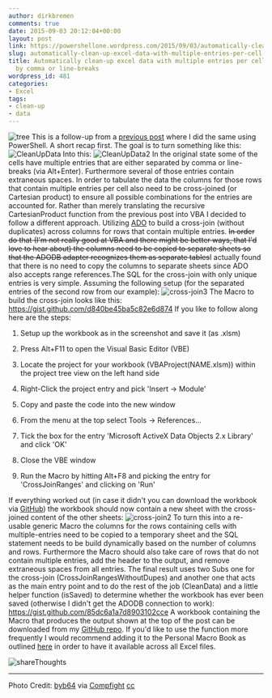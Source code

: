 ```yaml
---
author: dirkbremen
comments: true
date: 2015-09-03 20:12:04+00:00
layout: post
link: https://powershellone.wordpress.com/2015/09/03/automatically-clean-up-excel-data-with-multiple-entries-per-cell-separated-by-comma-or-line-breaks/
slug: automatically-clean-up-excel-data-with-multiple-entries-per-cell-separated-by-comma-or-line-breaks
title: Automatically clean-up excel data with multiple entries per cell separated
  by comma or line-breaks
wordpress_id: 481
categories:
- Excel
tags:
- clean-up
- data
---
```


![tree](https://powershellone.files.wordpress.com/2015/09/15650146954_b83cb9b72c_m.jpg)
This is a follow-up from a [previous post](https://powershellone.wordpress.com/2015/08/27/using-powershell-to-clean-up-excel-data-with-multiple-entries-per-cell/) where I did the same using PowerShell.
A short recap first. The goal is to turn something like this:
![CleanUpData](https://powershellone.files.wordpress.com/2015/08/cleanupdata.png)
Into this:
![CleanUpData2](https://powershellone.files.wordpress.com/2015/08/cleanupdata2.png)
In the original state some of the cells have multiple entries that are either separated by comma or line-breaks (via Alt+Enter). Furthermore several of those entries contain extraneous spaces. In order to tabulate the data the columns for those rows that contain multiple entries per cell also need to be cross-joined (or Cartesian product) to ensure all possible combinations for the entries are accounted for. 
Rather than merely translating the recursive CartesianProduct function from the previous post into VBA I decided to follow a different approach. 
Utilizing [ADO](https://support.microsoft.com/en-us/kb/257819) to build a cross-join (without duplicates) across columns for rows that contain multiple entries. <del>In order do that (I'm not really good at VBA and there might be better ways, that I'd love to hear about) the columns need to be copied to separate sheets so that the ADODB adapter recognizes them as separate tables</del>I actually found that there is no need to copy the columns to separate sheets since ADO also accepts range references.The SQL for the cross-join with only unique entries is very simple. Assuming the following setup (for the separated entries of the second row from our example):
![cross-join3](https://powershellone.files.wordpress.com/2015/09/cross-join3.png)
The Macro to build the cross-join looks like this:
https://gist.github.com/d840be45ba5c82e6d874
If you like to follow along here are the steps:



	
  1. Setup up the workbook as in the screenshot and save it (as .xlsm)

	
  2. Press Alt+F11 to open the Visual Basic Editor (VBE)

	
  3. Locate the project for your workbook (VBAProject(NAME.xlsm)) within the project tree view on the left hand side

	
  4. Right-Click the project entry and pick 'Insert -> Module'

	
  5. Copy and paste the code into the new window

	
  6. From the menu at the top select Tools -> References...

	
  7. Tick the box for the entry 'Microsoft ActiveX Data Objects 2.x Library' and click 'OK'

	
  8. Close the VBE window

	
  9. Run the Macro by hitting Alt+F8 and picking the entry for 'CrossJoinRanges' and clicking on 'Run'


If everything worked out (in case it didn't you can download the workbook via [GitHub](https://github.com/DBremen/ExcelExamples/raw/master/CrossJoinRanges.xlsm)) the workbook should now contain a new sheet with the cross-joined content of the other sheets:
![cross-join2](https://powershellone.files.wordpress.com/2015/09/cross-join2.png)
To turn this into a re-usable generic Macro the columns for the rows containing cells with multiple-entries need to be copied to a temporary sheet and the SQL statement needs to be build dynamically based on the number of columns and rows. Furthermore the Macro should also take care of rows that do not contain multiple entries, add the header to the output, and remove extraneous spaces from all entries. The final result uses two Subs one for the cross-join (CrossJoinRangesWithoutDupes) and another one that acts as the main entry point and to do the rest of the job (CleanData) and a little helper function (isSaved) to determine whether the workbook has ever been saved (otherwise I didn't get the ADODB connection to work):
https://gist.github.com/85dc6a1a7d8903102cce
A workbook containing the Macro that produces the output shown at the top of the post can be downloaded from my [GitHub repo](https://github.com/DBremen/ExcelExamples/raw/master/CleanData_CrossJoin.xlsm). If you'd like to use the function more frequently I would recommend adding it to the Personal Macro Book as outlined [here](https://support.office.com/en-nz/article/Copy-your-macros-to-a-Personal-Macro-Workbook-aa439b90-f836-4381-97f0-6e4c3f5ee566) in order to have it available across all Excel files.

![shareThoughts](https://powershellone.files.wordpress.com/2015/10/sharethoughts.jpg)


* * *


Photo Credit: [byb64](https://www.flickr.com/photos/50879678@N03/15650146954/) via [Compfight](http://compfight.com) [cc](https://creativecommons.org/licenses/by-nc-sa/2.0/)
